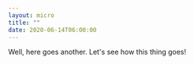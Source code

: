 ```yaml
---
layout: micro
title: ""
date: 2020-06-14T06:00:00
---
```


Well, here goes another. Let's see how this thing goes!
